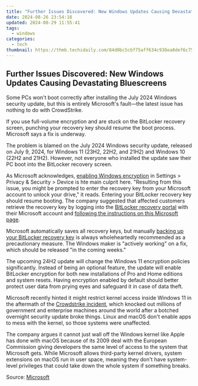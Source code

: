 ```yaml
---
title: "Further Issues Discovered: New Windows Updates Causing Devastating Bluescreens"
date: 2024-08-26 23:54:18
updated: 2024-08-29 11:55:41
tags:
  - windows
categories:
  - tech
thumbnail: https://thmb.techidaily.com/84d0bc5cbf75aff634c938ea8def6c75418d8f0746613af42a2c779a9073e228.jpg
---
```


## Further Issues Discovered: New Windows Updates Causing Devastating Bluescreens

Some PCs won't boot correctly after installing the July 2024 Windows security update, but this is entirely Microsoft's fault—the latest issue has nothing to do with CrowdStrike.

 If you use full-volume encryption and are stuck on the BitLocker recovery screen, punching your recovery key should resume the boot process. Microsoft says a fix is underway.

 The problem is blamed on the July 2024 Windows security update, released on July 9, 2024, for Windows 11 (23H2, 22H2, and 21H2) and Windows 10 (22H2 and 21H2). However, not everyone who installed the update saw their PC boot into the BitLocker recovery screen.

 As Microsoft acknowledges, [enabling Windows encryption](https://change-location.techidaily.com/how-to-teleport-your-gps-location-on-vivo-v30-lite-5g-drfone-by-drfone-virtual-android/) in Settings > Privacy & Security > Device is hte main culprit here. "Resulting from this issue, you might be prompted to enter the recovery key from your Microsoft account to unlock your drive," it reads. Entering your BitLocker recovery key should resume booting. The company suggested that affected customers retrieve the recovery key by logging into the [BitLocker recovery portal](https://account.microsoft.com/devices/recoverykey) with their Microsoft account and [following the instructions on this Microsoft page](https://support.microsoft.com/windows/finding-your-bitlocker-recovery-key-in-windows-6b71ad27-0b89-ea08-f143-056f5ab347d6).

 Microsoft automatically saves all recovery keys, but manually [backing up your BitLocker recovery key](https://instagram-clips.techidaily.com/2024-approved-engaging-users-with-instagrams-interactive-survey-feature/) is always wholeheartedly recommended as a precautionary measure. The Windows maker is "actively working" on a fix, which should be released "in the coming weeks."

 The upcoming 24H2 update will change the Windows 11 encryption policies significantly. Instead of being an optional feature, the update will enable BitLocker encryption for both new installations of Pro and Home editions and system resets. Having encryption enabled by default should better protect user data from prying eyes and safeguard it in case of data theft.

 Microsoft recently hinted it might restrict kernel access inside Windows 11 in the aftermath of the [Crowdstrike incident](https://article-files.techidaily.com/2024-approved-live-radio-at-your-fingertips-an-easy-recording-guide/), which knocked out millions of government and enterprise machines around the world after a botched overnight security update broke things. Linux and macOS don't enable apps to mess with the kernel, so those systems were unaffected.

 The company argues it cannot just wall off the Windows kernel like Apple has done with macOS because of its 2009 deal with the European Commission giving developers the same level of access to the system that Microsoft gets. While Microsoft allows third-party kernel drivers, system extensions on macOS run in user space, meaning they don't have system-level privileges that could take down the whole system if something breaks.

 Source: [Microsoft](https://learn.microsoft.com/en-us/windows/release-health/status-windows-11-23h2#3358msgdesc)

<ins class="adsbygoogle"
     style="display:block"
     data-ad-format="autorelaxed"
     data-ad-client="ca-pub-7571918770474297"
     data-ad-slot="1223367746"></ins>



<ins class="adsbygoogle"
     style="display:block"
     data-ad-client="ca-pub-7571918770474297"
     data-ad-slot="8358498916"
     data-ad-format="auto"
     data-full-width-responsive="true"></ins>
